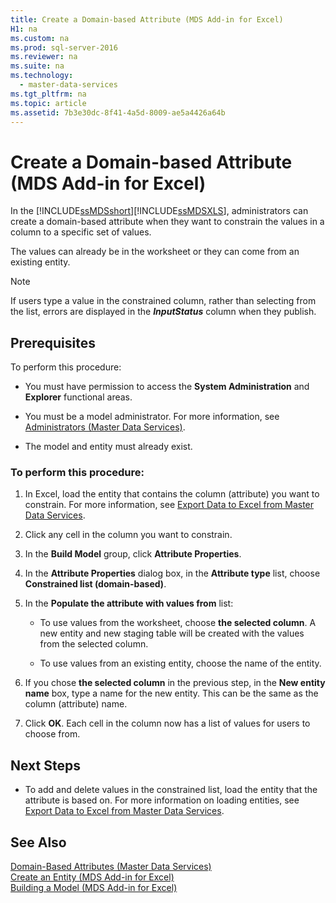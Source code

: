 ```yaml
---
title: Create a Domain-based Attribute (MDS Add-in for Excel)
H1: na
ms.custom: na
ms.prod: sql-server-2016
ms.reviewer: na
ms.suite: na
ms.technology: 
  - master-data-services
ms.tgt_pltfrm: na
ms.topic: article
ms.assetid: 7b3e30dc-8f41-4a5d-8009-ae5a4426a64b
---
```

# Create a Domain-based Attribute (MDS Add-in for Excel)
  In the [!INCLUDE[ssMDSshort](../../Topics/TopicNameContainA/includes/ssMDSshort_md.md)][!INCLUDE[ssMDSXLS](../../Topics/TopicNameContainA/includes/ssMDSXLS_md.md)], administrators can create a domain-based attribute when they want to constrain the values in a column to a specific set of values.  
  
 The values can already be in the worksheet or they can come from an existing entity.  
  
> [!NOTE]  
>  If users type a value in the constrained column, rather than selecting from the list, errors are displayed in the **$InputStatus$** column when they publish.  
  
## Prerequisites  
 To perform this procedure:  
  
-   You must have permission to access the **System Administration** and **Explorer** functional areas.  
  
-   You must be a model administrator. For more information, see [Administrators &#40;Master Data Services&#41;](../../Topics/TopicNameNotContainA/Administrators--Master-Data-Services-.md).  
  
-   The model and entity must already exist.  
  
### To perform this procedure:  
  
1.  In Excel, load the entity that contains the column (attribute) you want to constrain. For more information, see [Export Data to Excel from Master Data Services](../../Topics/TopicNameNotContainA/Export-Data-to-Excel-from-Master-Data-Services.md).  
  
2.  Click any cell in the column you want to constrain.  
  
3.  In the **Build Model** group, click **Attribute Properties**.  
  
4.  In the **Attribute Properties** dialog box, in the **Attribute type** list, choose **Constrained list (domain-based)**.  
  
5.  In the **Populate the attribute with values from** list:  
  
    -   To use values from the worksheet, choose **the selected column**. A new entity and new staging table will be created with the values from the selected column.  
  
    -   To use values from an existing entity, choose the name of the entity.  
  
6.  If you chose **the selected column** in the previous step, in the **New entity name** box, type a name for the new entity. This can be the same as the column (attribute) name.  
  
7.  Click **OK**. Each cell in the column now has a list of values for users to choose from.  
  
## Next Steps  
  
-   To add and delete values in the constrained list, load the entity that the attribute is based on. For more information on loading entities, see [Export Data to Excel from Master Data Services](../../Topics/TopicNameNotContainA/Export-Data-to-Excel-from-Master-Data-Services.md).  
  
## See Also  
 [Domain-Based Attributes &#40;Master Data Services&#41;](../../Topics/TopicNameNotContainA/Domain-Based-Attributes--Master-Data-Services-.md)   
 [Create an Entity &#40;MDS Add-in for Excel&#41;](../../Topics/TopicNameNotContainA/Create-an-Entity--MDS-Add-in-for-Excel-.md)   
 [Building a Model &#40;MDS Add-in for Excel&#41;](../../Topics/TopicNameContainA/Building-a-Model--MDS-Add-in-for-Excel-.md)  
  
  